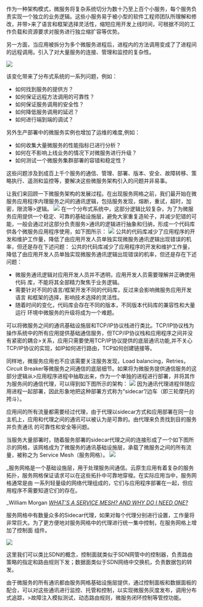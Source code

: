 作为一种架构模式，微服务将复杂系统切分为数十乃至上百个小服务，每个服务负责实现一个独立的业务逻辑。这些小服务易于被小型的软件工程师团队所理解和修改，并带>来了语言和框架选择灵活性，缩短应用开发上线时间，可根据不同的工作负载和资源要求对服务进行独立缩扩容等优势。另一方面，当应用被拆分为多个微服务进程后，进程内的方法调用变成了了进程间的远程调用。引入了对大量服务的连接、管理和监控的复杂性。 <!--more-->![](http://img.zhaohuabing.com/in-post/2018-03-29-what-is-service-mesh-and-istio/microservice.PNG)该变化带来了分布式系统的一系列问题，例如：* 如何找到服务的提供方？* 如何保证远程方法调用的可靠性？* 如何保证服务调用的安全性？* 如何降低服务调用的延迟？* 如何进行端到端的调试？另外生产部署中的微服务实例也增加了运维的难度,例如：* 如何收集大量微服务的性能指标已进行分析？* 如何在不影响上线业务的情况下对微服务进行升级？* 如何测试一个微服务集群部署的容错和稳定性？这些问题涉及到成百上千个服务的通信、管理、部署、版本、安全、故障转移、策略执行、遥测和监控等，要解决这些微服务架构引入的问题并非易事。让我们来回顾一下微服务架构的发展过程。在出现服务网格之前，我们最开始在微服务应用程序内理服务之间的通讯逻辑，包括服务发现，熔断，重试，超时，加密，限流等>逻辑。![](http://img.zhaohuabing.com/in-post/2018-03-29-what-is-service-mesh-and-istio/1.png)在一个分布式系统中，这部分逻辑比较复杂，为了为微服务应用提供一个稳定、可靠的基础设施层，避免大家重复造轮子，并减少犯错的可能，一般会通过对这部分负责服务>通讯的逻辑进行抽象和归纳，形成一个代码库供各个微服务应用程序使用，如下图所示：![](http://img.zhaohuabing.com/in-post/2018-03-29-what-is-service-mesh-and-istio/2.png)公共的代码库减少了应用程序的开发和维护工作量，降低了由应用开发人员单独实现微服务通讯逻辑出现错误的机率，但还是存在下述问题：公共的代码库减少了应用程序的开发和维护工作量，降低了由应用开发人员单独实现微服务通讯逻辑出现错误的机率，但还是存在下述问题：* 微服务通讯逻辑对应用开发人员并不透明，应用开发人员需要理解并正确使用代码                      库，不能将其全部精力聚焦于业务逻辑。* 需要针对不同的语言/框架开发不同的代码库，反过来会影响微服务应用开发语言                       和框架的选择，影响技术选择的灵活性。* 随着时间的变化，代码库会存在不同的版本，不同版本代码库的兼容性和大量运行                      环境中微服务的升级将成为一个难题。可以将微服务之间的通讯基础设施层和TCP/IP协议栈进行类比。TCP/IP协议栈为操作系统中的所有应用提供基础通信服务，但TCP/IP协议栈和应用程序之间并没有紧密的耦合>关系，应用只需要使用TCP/IP协议提供的底层通讯功能,并不关心TCP/IP协议的实现，如IP如何进行路由，TCP如何创建链接等。同样地，微服务应用也不应该需要关注服务发现，Load balancing，Retries，Circuit Breaker等微服务之间通信的底层细节。如果将为微服务提供通信服务的这部分逻辑从>应用程序进程中抽取出来，作为一个单独的进程进行部署，并将其作为服务间的通信代理，可以得到如下图所示的架构：![](http://img.zhaohuabing.com/in-post/2018-03-29-what-is-service-mesh-and-istio/sidecar.png)因为通讯代理进程伴随应用进程一起部署，因此形象地把这种部署方式称为“sidecar”/边车（即三轮摩托的挎斗）。应用间的所有流量都需要经过代理，由于代理以sidecar方式和应用部署在同一台主机上，应用和代理之间的通讯可以被认为是可靠的。由代理来负责找到目的服务并负责通讯的可靠性和安全等问题。当服务大量部署时，随着服务部署的sidecar代理之间的连接形成了一个如下图所示的网格，该网格成为了微服务的通讯基础设施层，承载了微服务之间的所有流量，被称之为Service Mesh（服务网格）。![](http://img.zhaohuabing.com/in-post/2018-03-29-what-is-service-mesh-and-istio/mesh.png)_服务网格是一个基础设施层，用于处理服务间通信。云原生应用有着复杂的服务拓扑，服务网格保证请求可以在这些拓扑中可靠地穿梭。在实际应用当中，服务网格通常是由一系列轻量级的网络代理组成的，它们与应用程序部署在一起，但应用程序不需要知道它们的存在。_William Morgan _[_WHAT’S A SERVICE MESH? AND WHY DO I NEED ONE?_](https://buoyant.io/2017/04/25/whats-a-service-mesh-and-why-do-i-need-one/)_服务网格中有数量众多的Sidecar代理，如果对每个代理分别进行设置，工作量将非常巨大。为了更方便地对服务网格中的代理进行统一集中控制，在服务网格上增加了控制面组件。![](http://img.zhaohuabing.com/in-post/2018-03-29-what-is-service-mesh-and-istio/controlplane.png)这里我们可以类比SDN的概念，控制面就类似于SDN网管中的控制器，负责路由策略的指定和路由规则下发；数据面类似于SDN网络中交换机，负责数据包的转发。由于微服务的所有通讯都由服务网格基础设施层提供，通过控制面板和数据面板的配合，可以对这些通讯进行监控、托管和控制，以实现微服务灰度发布，调用分布式追踪，>故障注入模拟测试，动态路由规则，微服务闭环控制等管控功能。
